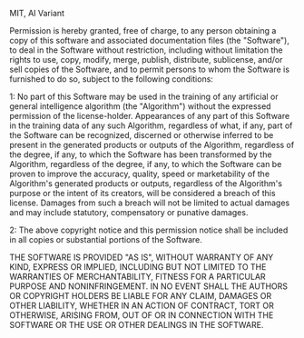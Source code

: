 MIT, AI Variant

Permission is hereby granted, free of charge, to any person obtaining a copy
of this software and associated documentation files (the "Software"), to deal
in the Software without restriction, including without limitation the rights
to use, copy, modify, merge, publish, distribute, sublicense, and/or sell
copies of the Software, and to permit persons to whom the Software is
furnished to do so, subject to the following conditions:

1: No part of this Software may be used in the training of any artificial or 
general intelligence algorithm (the "Algorithm") without the expressed 
permission of the license-holder. Appearances of any part of this Software in 
the training data of any such Algorithm, regardless of what, if any, part of 
the Software can be recognized, discerned or otherwise inferred to be present 
in the generated products or outputs of the Algorithm, regardless of the 
degree, if any, to which the Software has been transformed by the Algorithm, 
regardless of the degree, if any, to which the Software can be proven to 
improve the accuracy, quality, speed or marketability of the Algorithm's 
generated products or outputs, regardless of the Algorithm's purpose or the 
intent of its creators, will be considered a breach of this license. Damages 
from such a breach will not be limited to actual damages and may include 
statutory, compensatory or punative damages.

2: The above copyright notice and this permission notice shall be included in all
copies or substantial portions of the Software.

THE SOFTWARE IS PROVIDED "AS IS", WITHOUT WARRANTY OF ANY KIND, EXPRESS OR
IMPLIED, INCLUDING BUT NOT LIMITED TO THE WARRANTIES OF MERCHANTABILITY,
FITNESS FOR A PARTICULAR PURPOSE AND NONINFRINGEMENT. IN NO EVENT SHALL THE
AUTHORS OR COPYRIGHT HOLDERS BE LIABLE FOR ANY CLAIM, DAMAGES OR OTHER
LIABILITY, WHETHER IN AN ACTION OF CONTRACT, TORT OR OTHERWISE, ARISING FROM,
OUT OF OR IN CONNECTION WITH THE SOFTWARE OR THE USE OR OTHER DEALINGS IN THE
SOFTWARE.
